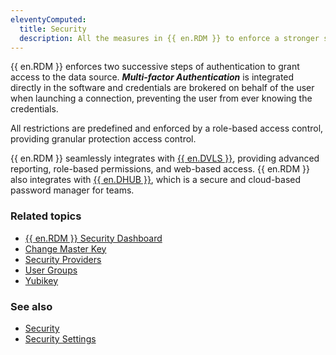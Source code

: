 ```yaml
---
eleventyComputed:
  title: Security
  description: All the measures in {{ en.RDM }} to enforce a stronger security, including the Security Dashboard, User Groups, Multi-factor Authentication and many others.
---
```

{{ en.RDM }} enforces two successive steps of authentication to grant access to the data source. ***Multi-factor Authentication*** is integrated directly in the software and credentials are brokered on behalf of the user when launching a connection, preventing the user from ever knowing the credentials.

All restrictions are predefined and enforced by a role-based access control, providing granular protection access control.

{{ en.RDM }} seamlessly integrates with [{{ en.DVLS }}](https://docs.devolutions.net/server/getting-started/), providing advanced reporting, role-based permissions, and web-based access. {{ en.RDM }} also integrates with [{{ en.DHUB }}](https://docs.devolutions.net/hub/getting-started/create-hub/), which is a secure and cloud-based password manager for teams. 

### Related topics
* [{{ en.RDM }} Security Dashboard](/kb/remote-desktop-manager/knowledge-base/rdm-security-dashboard/)
* [Change Master Key](/rdm/windows/commands/file/change-master-key/)
* [Security Providers](/rdm/windows/commands/administration/settings/security-providers/)
* [User Groups](/rdm/windows/commands/administration/management/user-management/#user-groups)
* [Yubikey](/rdm/windows/data-sources/multi-factor-authentication/yubikey/)

### See also
* [Security](/rdm/windows/commands/file/options/security/)
* [Security Settings](/rdm/windows/commands/administration/settings/system-settings/general/security/)
